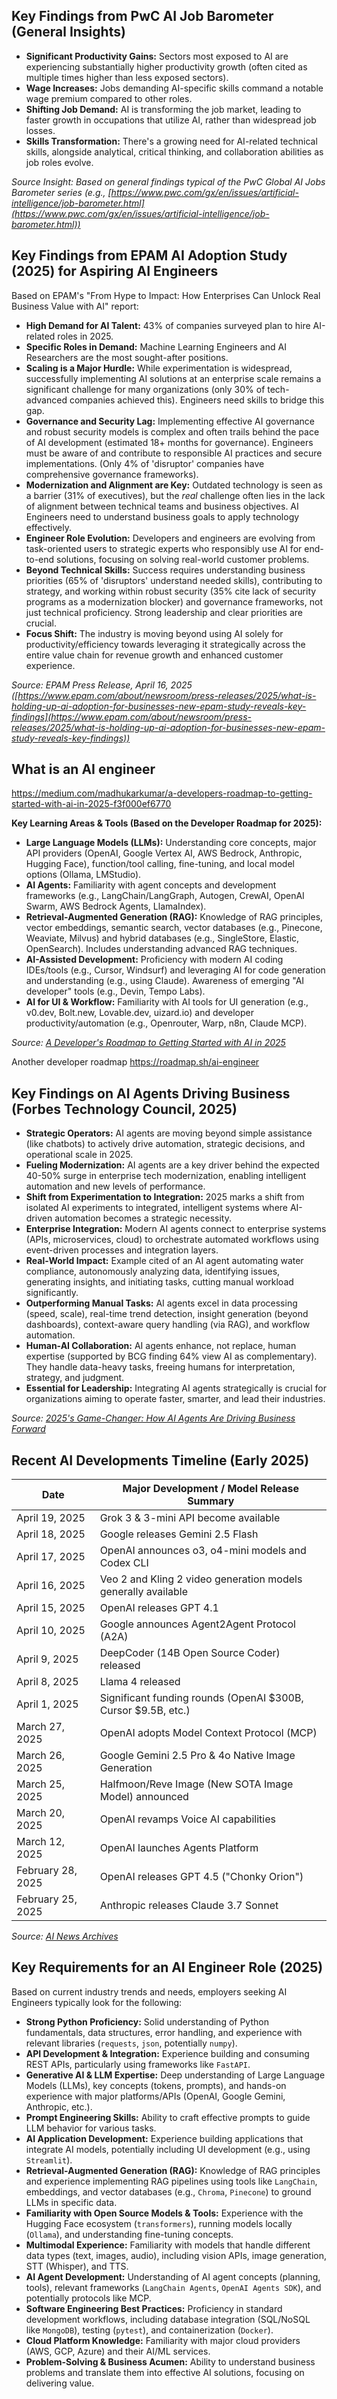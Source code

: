 ## Key Findings from PwC AI Job Barometer (General Insights)

*   **Significant Productivity Gains:** Sectors most exposed to AI are experiencing substantially higher productivity growth (often cited as multiple times higher than less exposed sectors).
*   **Wage Increases:** Jobs demanding AI-specific skills command a notable wage premium compared to other roles.
*   **Shifting Job Demand:** AI is transforming the job market, leading to faster growth in occupations that utilize AI, rather than widespread job losses.
*   **Skills Transformation:** There's a growing need for AI-related technical skills, alongside analytical, critical thinking, and collaboration abilities as job roles evolve.

*Source Insight: Based on general findings typical of the PwC Global AI Jobs Barometer series (e.g., [https://www.pwc.com/gx/en/issues/artificial-intelligence/job-barometer.html](https://www.pwc.com/gx/en/issues/artificial-intelligence/job-barometer.html))*

## Key Findings from EPAM AI Adoption Study (2025) for Aspiring AI Engineers

Based on EPAM's "From Hype to Impact: How Enterprises Can Unlock Real Business Value with AI" report:

*   **High Demand for AI Talent:** 43% of companies surveyed plan to hire AI-related roles in 2025.
*   **Specific Roles in Demand:** Machine Learning Engineers and AI Researchers are the most sought-after positions.
*   **Scaling is a Major Hurdle:** While experimentation is widespread, successfully implementing AI solutions at an enterprise scale remains a significant challenge for many organizations (only 30% of tech-advanced companies achieved this). Engineers need skills to bridge this gap.
*   **Governance and Security Lag:** Implementing effective AI governance and robust security models is complex and often trails behind the pace of AI development (estimated 18+ months for governance). Engineers must be aware of and contribute to responsible AI practices and secure implementations. (Only 4% of 'disruptor' companies have comprehensive governance frameworks).
*   **Modernization and Alignment are Key:** Outdated technology is seen as a barrier (31% of executives), but the *real* challenge often lies in the lack of alignment between technical teams and business objectives. AI Engineers need to understand business goals to apply technology effectively.
*   **Engineer Role Evolution:** Developers and engineers are evolving from task-oriented users to strategic experts who responsibly use AI for end-to-end solutions, focusing on solving real-world customer problems.
*   **Beyond Technical Skills:** Success requires understanding business priorities (65% of 'disruptors' understand needed skills), contributing to strategy, and working within robust security (35% cite lack of security programs as a modernization blocker) and governance frameworks, not just technical proficiency. Strong leadership and clear priorities are crucial.
*   **Focus Shift:** The industry is moving beyond using AI solely for productivity/efficiency towards leveraging it strategically across the entire value chain for revenue growth and enhanced customer experience.

*Source: EPAM Press Release, April 16, 2025 ([https://www.epam.com/about/newsroom/press-releases/2025/what-is-holding-up-ai-adoption-for-businesses-new-epam-study-reveals-key-findings](https://www.epam.com/about/newsroom/press-releases/2025/what-is-holding-up-ai-adoption-for-businesses-new-epam-study-reveals-key-findings))*

## What is an AI engineer

https://medium.com/madhukarkumar/a-developers-roadmap-to-getting-started-with-ai-in-2025-f3f000ef6770

**Key Learning Areas & Tools (Based on the Developer Roadmap for 2025):**

*   **Large Language Models (LLMs):** Understanding core concepts, major API providers (OpenAI, Google Vertex AI, AWS Bedrock, Anthropic, Hugging Face), function/tool calling, fine-tuning, and local model options (Ollama, LMStudio).
*   **AI Agents:** Familiarity with agent concepts and development frameworks (e.g., LangChain/LangGraph, Autogen, CrewAI, OpenAI Swarm, AWS Bedrock Agents, LlamaIndex).
*   **Retrieval-Augmented Generation (RAG):** Knowledge of RAG principles, vector embeddings, semantic search, vector databases (e.g., Pinecone, Weaviate, Milvus) and hybrid databases (e.g., SingleStore, Elastic, OpenSearch). Includes understanding advanced RAG techniques.
*   **AI-Assisted Development:** Proficiency with modern AI coding IDEs/tools (e.g., Cursor, Windsurf) and leveraging AI for code generation and understanding (e.g., using Claude). Awareness of emerging "AI developer" tools (e.g., Devin, Tempo Labs).
*   **AI for UI & Workflow:** Familiarity with AI tools for UI generation (e.g., v0.dev, Bolt.new, Lovable.dev, uizard.io) and developer productivity/automation (e.g., Openrouter, Warp, n8n, Claude MCP).

*Source: [A Developer's Roadmap to Getting Started with AI in 2025](https://medium.com/madhukarkumar/a-developers-roadmap-to-getting-started-with-ai-in-2025-f3f000ef6770)*

Another developer roadmap https://roadmap.sh/ai-engineer

## Key Findings on AI Agents Driving Business (Forbes Technology Council, 2025)

*   **Strategic Operators:** AI agents are moving beyond simple assistance (like chatbots) to actively drive automation, strategic decisions, and operational scale in 2025.
*   **Fueling Modernization:** AI agents are a key driver behind the expected 40-50% surge in enterprise tech modernization, enabling intelligent automation and new levels of performance.
*   **Shift from Experimentation to Integration:** 2025 marks a shift from isolated AI experiments to integrated, intelligent systems where AI-driven automation becomes a strategic necessity.
*   **Enterprise Integration:** Modern AI agents connect to enterprise systems (APIs, microservices, cloud) to orchestrate automated workflows using event-driven processes and integration layers.
*   **Real-World Impact:** Example cited of an AI agent automating water compliance, autonomously analyzing data, identifying issues, generating insights, and initiating tasks, cutting manual workload significantly.
*   **Outperforming Manual Tasks:** AI agents excel in data processing (speed, scale), real-time trend detection, insight generation (beyond dashboards), context-aware query handling (via RAG), and workflow automation.
*   **Human-AI Collaboration:** AI agents enhance, not replace, human expertise (supported by BCG finding 64% view AI as complementary). They handle data-heavy tasks, freeing humans for interpretation, strategy, and judgment.
*   **Essential for Leadership:** Integrating AI agents strategically is crucial for organizations aiming to operate faster, smarter, and lead their industries.

*Source: [2025's Game-Changer: How AI Agents Are Driving Business Forward](https://www.forbes.com/councils/forbestechcouncil/2025/04/21/2025s-game-changer-how-ai-agents-are-driving-business-forward/)*

## Recent AI Developments Timeline (Early 2025)

| Date          | Major Development / Model Release Summary                        |
|---------------|-------------------------------------------------------------------|
| April 19, 2025 | Grok 3 & 3-mini API become available                              |
| April 18, 2025 | Google releases Gemini 2.5 Flash                                |
| April 17, 2025 | OpenAI announces o3, o4-mini models and Codex CLI                |
| April 16, 2025 | Veo 2 and Kling 2 video generation models generally available   |
| April 15, 2025 | OpenAI releases GPT 4.1                                          |
| April 10, 2025 | Google announces Agent2Agent Protocol (A2A)                      |
| April 9, 2025  | DeepCoder (14B Open Source Coder) released                       |
| April 8, 2025  | Llama 4 released                                                 |
| April 1, 2025  | Significant funding rounds (OpenAI $300B, Cursor $9.5B, etc.)    |
| March 27, 2025 | OpenAI adopts Model Context Protocol (MCP)                      |
| March 26, 2025 | Google Gemini 2.5 Pro & 4o Native Image Generation             |
| March 25, 2025 | Halfmoon/Reve Image (New SOTA Image Model) announced           |
| March 20, 2025 | OpenAI revamps Voice AI capabilities                             |
| March 12, 2025 | OpenAI launches Agents Platform                                 |
| February 28, 2025| OpenAI releases GPT 4.5 ("Chonky Orion")                         |
| February 25, 2025| Anthropic releases Claude 3.7 Sonnet                           |

*Source: [AI News Archives](https://buttondown.com/ainews/archive/)*

## Key Requirements for an AI Engineer Role (2025)

Based on current industry trends and needs, employers seeking AI Engineers typically look for the following:

*   **Strong Python Proficiency:** Solid understanding of Python fundamentals, data structures, error handling, and experience with relevant libraries (`requests`, `json`, potentially `numpy`).
*   **API Development & Integration:** Experience building and consuming REST APIs, particularly using frameworks like `FastAPI`.
*   **Generative AI & LLM Expertise:** Deep understanding of Large Language Models (LLMs), key concepts (tokens, prompts), and hands-on experience with major platforms/APIs (OpenAI, Google Gemini, Anthropic, etc.).
*   **Prompt Engineering Skills:** Ability to craft effective prompts to guide LLM behavior for various tasks.
*   **AI Application Development:** Experience building applications that integrate AI models, potentially including UI development (e.g., using `Streamlit`).
*   **Retrieval-Augmented Generation (RAG):** Knowledge of RAG principles and experience implementing RAG pipelines using tools like `LangChain`, embeddings, and vector databases (e.g., `Chroma`, `Pinecone`) to ground LLMs in specific data.
*   **Familiarity with Open Source Models & Tools:** Experience with the Hugging Face ecosystem (`transformers`), running models locally (`Ollama`), and understanding fine-tuning concepts.
*   **Multimodal Experience:** Familiarity with models that handle different data types (text, images, audio), including vision APIs, image generation, STT (Whisper), and TTS.
*   **AI Agent Development:** Understanding of AI agent concepts (planning, tools), relevant frameworks (`LangChain Agents`, `OpenAI Agents SDK`), and potentially protocols like MCP.
*   **Software Engineering Best Practices:** Proficiency in standard development workflows, including database integration (SQL/NoSQL like `MongoDB`), testing (`pytest`), and containerization (`Docker`).
*   **Cloud Platform Knowledge:** Familiarity with major cloud providers (AWS, GCP, Azure) and their AI/ML services.
*   **Problem-Solving & Business Acumen:** Ability to understand business problems and translate them into effective AI solutions, focusing on delivering value.

